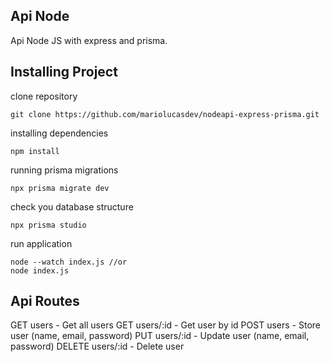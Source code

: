 ## Api Node

Api Node JS with express and prisma.

## Installing Project

clone repository

```
git clone https://github.com/mariolucasdev/nodeapi-express-prisma.git

```

installing dependencies

```
npm install
```

running prisma migrations

```
npx prisma migrate dev
```

check you database structure

```
npx prisma studio
```

run application

```
node --watch index.js //or
node index.js
```

## Api Routes

GET users - Get all users
GET users/:id - Get user by id
POST users - Store user (name, email, password)
PUT users/:id - Update user (name, email, password)
DELETE users/:id - Delete user
